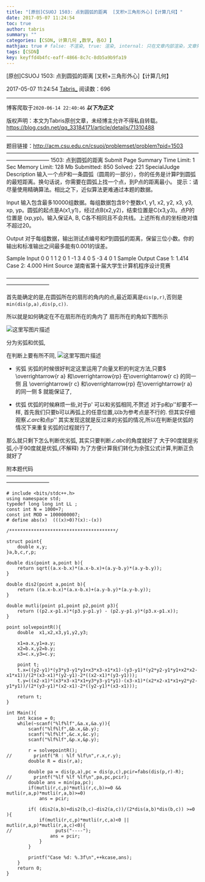 ```yaml
---
title: "[原创]CSUOJ 1503: 点到圆弧的距离  [叉积+三角形外心]【计算几何】"
date: 2017-05-07 11:24:54
toc: true
author: tabris
summary: ""
categories: [CSDN, 计算几何 ,数学, 各OJ ]
mathjax: true # false: 不渲染, true: 渲染, internal: 只在文章内部渲染，文章列表中不渲染
tags: [CSDN]
key: keyffd4b4fc-eaff-4866-8c7c-8db5a9b9fa19
---
```


[原创]CSUOJ 1503: 点到圆弧的距离  [叉积+三角形外心]【计算几何】

2017-05-07 11:24:54  [Tabris_](https://me.csdn.net/qq_33184171) 阅读数：696

---

博客爬取于`2020-06-14 22:40:46`
***以下为正文***

版权声明：本文为Tabris原创文章，未经博主允许不得私自转载。
https://blog.csdn.net/qq_33184171/article/details/71310488

<!-- more -->

---

题目链接：http://acm.csu.edu.cn/csuoj/problemset/problem?pid=1503
————————————————————————————————————————————
1503: 点到圆弧的距离
 Submit Page     Summary    Time Limit: 1 Sec     Memory Limit: 128 Mb     Submitted: 850     Solved: 221     SpecialJudge
Description
输入一个点P和一条圆弧（圆周的一部分），你的任务是计算P到圆弧的最短距离。换句话说，你需要在圆弧上找一个点，到P点的距离最小。
提示：请尽量使用精确算法。相比之下，近似算法更难通过本题的数据。

Input
输入包含最多10000组数据。每组数据包含8个整数x1, y1, x2, y2, x3, y3, xp, yp。圆弧的起点是A(x1,y1)，经过点B(x2,y2)，结束位置是C(x3,y3)。点P的位置是 (xp,yp)。输入保证A, B, C各不相同且不会共线。上述所有点的坐标绝对值不超过20。

Output
对于每组数据，输出测试点编号和P到圆弧的距离，保留三位小数。你的输出和标准输出之间最多能有0.001的误差。

Sample Input
0 0 1 1 2 0 1 -1
3 4 0 5 -3 4 0 1
Sample Output
Case 1: 1.414
Case 2: 4.000
Hint
Source
湖南省第十届大学生计算机程序设计竞赛

————————————————————————————————————————————

首先能确定的是,在圆弧所在的扇形的角内的点,最近距离是`dis(p,r)`,否则是`min(dis(p,a),dis(p,c))`.

所以就是如何确定在不在扇形所在的角内了 扇形所在的角如下图所示

![这里写图片描述](http://img.blog.csdn.net/20170507110706524?watermark/2/text/aHR0cDovL2Jsb2cuY3Nkbi5uZXQvcXFfMzMxODQxNzE=/font/5a6L5L2T/fontsize/400/fill/I0JBQkFCMA==/dissolve/70/gravity/SouthEast)

分为劣弧和优弧,

在判断上要有所不同,
![这里写图片描述](http://img.blog.csdn.net/20170507111743232?watermark/2/text/aHR0cDovL2Jsb2cuY3Nkbi5uZXQvcXFfMzMxODQxNzE=/font/5a6L5L2T/fontsize/400/fill/I0JBQkFCMA==/dissolve/70/gravity/SouthEast)
 
 - 劣弧
	  劣弧的时候很好判定这里运用了向量叉积的判定方法,只要$ \overrightarrow{r a} 和\overrightarrow{rp}	在\overrightarrow{r c} 的同一侧 且	 \overrightarrow{r c} 和\overrightarrow{rp}	在\overrightarrow{r a} 的同一侧	$ 就能保证了,
	  
 - 优弧 
	优弧的时候麻烦一些,对于p' 可以和劣弧相同,不赘述
	对于p和p''却要不一样, 首先我们只要b可以再弧上的任意位置,以b为参考点是不行的.
	但其实仔细观察$\angle arc$和点p'' 其实发现这就是反过来的劣弧的情况,所以在判断是优弧的情况下来重复劣弧的过程就行了,

那么就只剩下怎么判断优劣弧,
其实只要判断$\angle abc$的角度就好了 大于90度就是劣弧,小于90度就是优弧,(不解释)
为了方便计算我们转化为余弦公式计算,判断正负就好了

附本题代码
————————————————————————————————————————————
```
# include <bits/stdc++.h>
using namespace std;
typedef long long int LL ;
const int N = 1000+7;
const int MOD = 1000000007;
# define abs(x)  (((x)>0)?(x):-(x))

/***************************************/

struct point{
    double x,y;
}a,b,c,r,p;

double dis(point a,point b){
    return sqrt((a.x-b.x)*(a.x-b.x)+(a.y-b.y)*(a.y-b.y));
}

double dis2(point a,point b){
    return ((a.x-b.x)*(a.x-b.x)+(a.y-b.y)*(a.y-b.y));
}

double mutli(point p1,point p2,point p3){
    return ((p2.x-p1.x)*(p3.y-p1.y) - (p2.y-p1.y)*(p3.x-p1.x));
}

point solvepointR(){
    double  x1,x2,x3,y1,y2,y3;

    x1=a.x,y1=a.y;
    x2=b.x,y2=b.y;
    x3=c.x,y3=c.y;

    point t;
    t.x=((y2-y1)*(y3*y3-y1*y1+x3*x3-x1*x1)-(y3-y1)*(y2*y2-y1*y1+x2*x2-x1*x1))/(2*(x3-x1)*(y2-y1)-2*((x2-x1)*(y3-y1)));
    t.y=((x2-x1)*(x3*x3-x1*x1+y3*y3-y1*y1)-(x3-x1)*(x2*x2-x1*x1+y2*y2-y1*y1))/(2*(y3-y1)*(x2-x1)-2*((y2-y1)*(x3-x1)));

    return t;
}

int Main(){
    int kcase = 0;
    while(~scanf("%lf%lf",&a.x,&a.y)){
        scanf("%lf%lf",&b.x,&b.y);
        scanf("%lf%lf",&c.x,&c.y);
        scanf("%lf%lf",&p.x,&p.y);

        r = solvepointR();
//        printf("R : %lf %lf\n",r.x,r.y);
        double R = dis(r,a);

        double pa = dis(p,a),pc = dis(p,c),pcir=fabs(dis(p,r)-R);
//        printf("%lf %lf %lf\n",pa,pc,pcir);
        double ans = min(pa,pc);
        if(mutli(r,c,p)*mutli(r,c,b)>=0 && mutli(r,a,p)*mutli(r,a,b)>=0)
            ans = pcir;

        if( (dis2(a,b)+dis2(b,c)-dis2(a,c))/(2*dis(a,b)*dis(b,c)) >=0 ){
            if(mutli(r,c,p)*mutli(r,c,a)<0 || mutli(r,a,p)*mutli(r,a,c)<0){
//                puts("----");
                ans = pcir;
            }
        }

        printf("Case %d: %.3f\n",++kcase,ans);
    }
    return 0;
}

```
